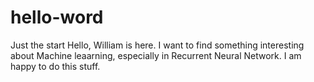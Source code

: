 # hello-word
Just the start
Hello, William is here. I want to find something interesting about Machine leaarning, especially in Recurrent Neural Network.
I am happy to do this stuff.
